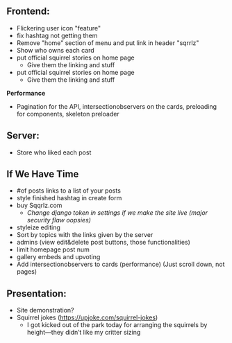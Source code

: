 ## **Frontend:**

-   Flickering user icon "feature"
-   fix hashtag not getting them
-   Remove "home" section of menu and put link in header "sqrrlz"
-   Show who owns each card
-   put official squirrel stories on home page
    - Give them the linking and stuff
-   put official squirrel stories on home page
    -   Give them the linking and stuff

**Performance**
-   Pagination for the API, intersectionobservers on the cards,
preloading for components, skeleton preloader

## **Server:**

-   Store who liked each post 

## **If We Have Time**

-   #of posts links to a list of your posts
-   style finished hashtag in create form
-   buy Sqqrlz.com
    -   _Change django token in settings if we make the site live (major security flaw oopsies)_
-   styleize editing
-   Sort by topics with the links given by the server
-   admins (view edit&delete post buttons, those functionalities)
-   limit homepage post num
-   gallery embeds and upvoting
-   Add intersectionobservers to cards (performance) (Just scroll down, not pages)

## **Presentation:**

-   Site demonstration?
-   Squirrel jokes (https://upjoke.com/squirrel-jokes)
    -   I got kicked out of the park today for arranging the squirrels by height—they didn’t like my critter sizing
